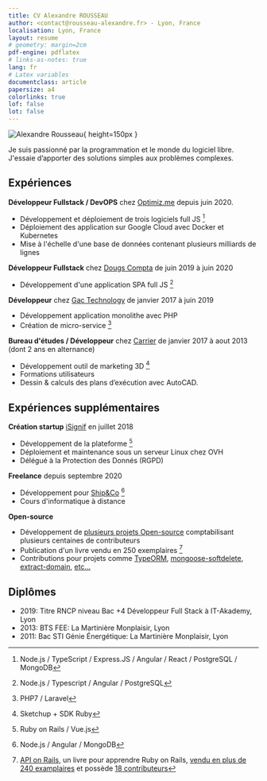 ```yaml
---
title: CV Alexandre ROUSSEAU
author: <contact@rousseau-alexandre.fr> - Lyon, France
localisation: Lyon, France
layout: resume
# geometry: margin=2cm
pdf-engine: pdflatex
# links-as-notes: true
lang: fr
# Latex variables
documentclass: article
papersize: a4
colorlinks: true
lof: false
lot: false
---
```


![Alexandre Rousseau](https://avatars.githubusercontent.com/u/11815139?v=4){ height=150px }

Je suis passionné par la programmation et le monde du logiciel libre. J'essaie d’apporter des solutions simples aux problèmes complexes.

## Expériences

**Développeur Fullstack / DevOPS** chez [Optimiz.me](https://optimiz.me) depuis juin 2020.

- Développement et déploiement de trois logiciels full JS [^1]
- Déploiement des application sur Google Cloud avec Docker et Kubernetes
- Mise à l'échelle d'une base de données contenant plusieurs milliards de lignes

**Développeur Fullstack** chez [Dougs Compta](https://dougs.fr) de juin 2019 à juin 2020

- Développement d'une application SPA full JS [^2]

**Développeur** chez [Gac Technology](https://www.gac-technology.com) de janvier 2017 à juin 2019

- Développement application monolithe avec PHP
- Création de micro-service [^3]

**Bureau d'études / Développeur** chez [Carrier](https://carrier.com) de janvier 2017 à aout 2013 (dont 2 ans en alternance)

- Développement outil de marketing 3D [^4]
- Formations utilisateurs
- Dessin & calculs des plans d’exécution avec AutoCAD.

## Expériences supplémentaires

**Création startup** [iSignif](https://isignif.fr) en juillet 2018

- Développement de la plateforme [^5]
- Déploiement et maintenance sous un serveur Linux chez OVH
- Délégué à la Protection des Donnés (RGPD)

**Freelance** depuis septembre 2020

- Développement pour [Ship&Co](https://www.shipnco.io/) [^6]
- Cours d'informatique à distance

**Open-source**

- Développement de [plusieurs projets Open-source](https://github.com/madeindjs?tab=repositories&sort=stargazers) comptabilisant plusieurs centaines de contributeurs
- Publication d'un livre vendu en 250 exemplaires [^7]
- Contributions pour projets comme [TypeORM](https://github.com/typeorm/typeorm/pull/7693), [mongoose-softdelete](https://github.com/riyadhalnur/mongoose-softdelete/pull/8), [extract-domain](https://github.com/bjarneo/extract-domain/pull/9), [etc...](https://github.com/search?q=madeindjs&type=issues)

## Diplômes

- 2019: Titre RNCP niveau Bac +4 Développeur Full Stack à IT-Akademy, Lyon
- 2013: BTS FEE: La Martinière Monplaisir, Lyon
- 2011: Bac STI Génie Énergétique: La Martinière Monplaisir, Lyon

[^1]: Node.js / TypeScript / Express.JS / Angular / React / PostgreSQL / MongoDB
[^2]: Node.js / Typescript / Angular / PostgreSQL
[^3]: PHP7 / Laravel
[^4]: Sketchup + SDK Ruby
[^5]: Ruby on Rails / Vue.js
[^6]: Node.js / Angular / MongoDB
[^7]: [API on Rails](https://github.com/madeindjs/api_on_rails), un livre pour apprendre Ruby on Rails, [vendu en plus de 240 examplaires](https://leanpub.com/apionrails6/) et possède [18 contributeurs](https://github.com/madeindjs/api_on_rails/graphs/contributors)

